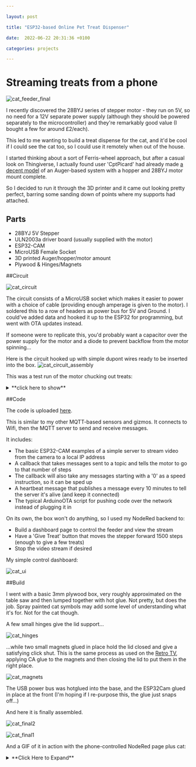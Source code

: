 ```yaml
---

layout: post

title: "ESP32-based Online Pet Treat Dispenser"

date:  2022-06-22 20:31:36 +0100

categories: projects

---
```

# Streaming treats from a phone

![cat_feeder_final](/images/cat_final_open.jpg)

I recently discovered the 28BYJ series of stepper motor - they run on 5V, so no need for a 12V separate power supply (although they should be powered separately to the microcontroller) and they're remarkably good value (I bought a few for around £2/each).

This led to me wanting to build a treat dispense for the cat, and it'd be cool if I could see the cat too, so I could use it remotely when out of the house.

I started thinking about a sort of Ferris-wheel approach, but after a casual look on Thingiverse, I actually found user 'CptPicard' had already made [a decent model](https://www.thingiverse.com/thing:3051036) of an Auger-based system with a hopper and 28BYJ motor mount complete.

So I decided to run it through the 3D printer and it came out looking pretty perfect, barring some sanding down of points where my supports had attached.

## Parts

- 28BYJ 5V Stepper
- ULN2003a driver board (usually supplied with the motor)
- ESP32-CAM
- MicroUSB Female Socket
- 3D printed Auger/hopper/motor amount
- Plywood & Hinges/Magnets

##Circuit

![cat_circuit](/images/cat_circuit.png)

The circuit consists of a MicroUSB socket which makes it easier to power with a choice of cable (providing enough amperage is given to the motor). I soldered this to a row of headers as power bus for 5V and Ground. I could've added data and hooked it up to the ESP32 for programming, but went with OTA updates instead.

If someone were to replicate this, you'd probably want a capacitor over the power supply for the motor and a diode to prevent backflow from the motor spinning...

Here is the circuit hooked up with simple dupont wires ready to be inserted into the box.
![cat_circuit_assembly](/images/cat_circuit_assembly.jpg)

This was a test run of the motor chucking out treats:  <details>
  <summary>**click here to show**</summary>

<img src="/images/cat_poc.gif">
</details>

##Code

The code is uploaded [here](https://github.com/optimalprimate/cat_feeder).

This is similar to my other MQTT-based sensors and gizmos. It connects to Wifi, then the MQTT server to send and receive messages.

It includes:
- The basic ESP32-CAM examples of a simple server to stream video from the camera to a local IP address
- A callback that takes messages sent to a topic and tells the motor to go to that number of steps
- The callback will also take any messages starting with a '0' as a speed instruction, so it can be sped up
- A heartbeat message that publishes a message every 10 minutes to tell the server it's alive (and keep it connected)
- The typical ArduinoOTA script for pushing code over the network instead of plugging it in

On its own, the box won't do anything, so I used my NodeRed backend to:
- Build a dashboard page to control the feeder and view the stream
- Have a 'Give Treat' button that moves the stepper forward 1500 steps (enough to give a few treats)
- Stop the video stream if desired

My simple control dashboard:

![cat_ui](/images/cat_ui.jpg)


##Build

I went with a basic 3mm plywood box, very roughly approximated on the table saw and then lumped together with hot glue. Not pretty, but does the job. Spray painted cat symbols may add some level of understanding what it's for. Not for the cat though.

A few small hinges give the lid support...

![cat_hinges](/images/cat_hinges.jpg)

...while two small magnets glued in place hold the lid closed and give a satisfying click shut. This is the same process as used on the [Retro TV](https://optimalprimate.github.io/projects/2021/02/03/RetroTV_Build.html), applying CA glue to the magnets and then closing the lid to put them in the right place.

![cat_magnets](/images/cat_magnets.jpg)

The USB power bus was hotglued into the base, and the ESP32Cam glued in place at the front (I'm hoping if I re-purpose this, the glue just snaps off...)

And here it is finally assembled.

![cat_final2](/images/cat_final2.jpg)

![cat_final1](/images/cat_final1.jpg)


And a GIF of it in action with the phone-controlled NodeRed page plus cat:
<details>
  <summary>**Click Here to Expand**</summary>

<img src="/images/cat_final_run.gif">

<img src="/images/cat_final_open.gif">
</details>
